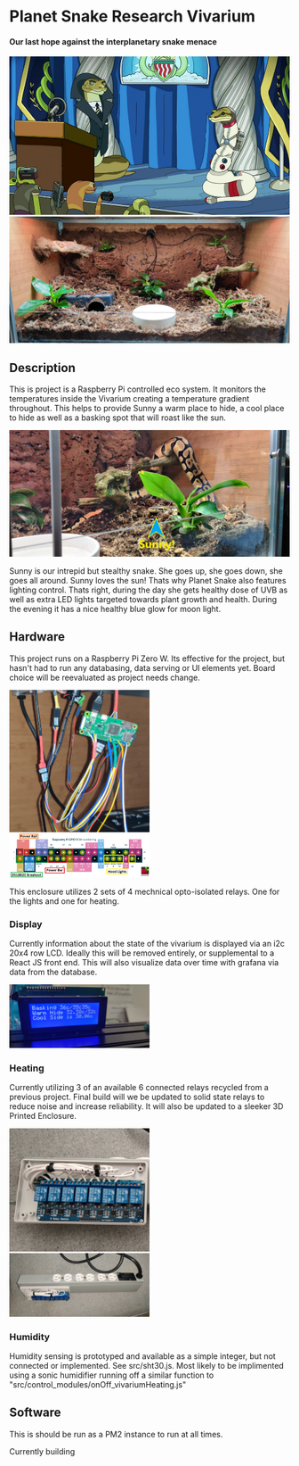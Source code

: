 <h1> Planet Snake Research Vivarium</h1>
<h4> Our last hope against the interplanetary snake menace </h4>

<img alt="" src="./documentation/photos/snakeJazz.png" />

<img alt="" src="./documentation/photos/planet_snake.jpg" />

<h2  > Description </h2>

<p/>This is project is a Raspberry Pi controlled eco system. It monitors the temperatures inside the Vivarium creating a temperature gradient throughout. This helps to provide Sunny a warm place to hide, a cool place to hide as well as a basking spot that will roast like the sun.
</p>
<img alt="" src="./documentation/photos/sunny.jpg" />

Sunny is our intrepid but stealthy snake. She goes up, she goes down, she goes all around. Sunny loves the sun! Thats why Planet Snake also features lighting control. Thats right, during the day she gets healthy dose of UVB as well as extra LED lights targeted towards plant growth and health. During the evening it has a nice healthy blue glow for moon light.

<h2>Hardware</h2>

This project runs on a Raspberry Pi Zero W. Its effective for the project, but hasn't had to run any databasing, data serving or UI elements yet. Board choice will be reevaluated as project needs change.

<img src="./documentation/photos/Pi Zero W Cropped.jpg" width="50%" />

<img src="./documentation/photos/pinout.png" width="50%" />

This enclosure utilizes 2 sets of 4 mechnical opto-isolated relays. One for the lights and one for heating.

<h3>Display</h3>

Currently information about the state of the vivarium is displayed via an i2c 20x4 row LCD. Ideally this will be removed entirely, or supplemental to a React JS front end. This will also visualize data over time with grafana via data from the database.

<img src="./documentation/photos/LCD -  temps.jpg" width="50%" vertical-align:middle />

<h3>Heating</h3>

Currently utilizing 3 of an available 6 connected relays recycled from a previous project. Final build will we be updated to solid state relays to reduce noise and increase reliability. It will also be updated to a sleeker 3D Printed Enclosure.

<img src="./documentation/photos/8 relay - side cropped.jpg" width="50%" />
<img src="./documentation/photos/8 relay - top.jpg"   margin-left= "auto",
  margin-right= "auto",
  width= "50%"/>

<h3> Humidity </h3>

Humidity sensing is prototyped and available as a simple integer, but not connected or implemented. See src/sht30.js. Most likely to be implimented using a sonic humidifier running off a similar function to "src/control_modules/onOff_vivariumHeating.js"

<h2> Software </h2>

This is should be run as a PM2 instance to run at all times.

Currently building
